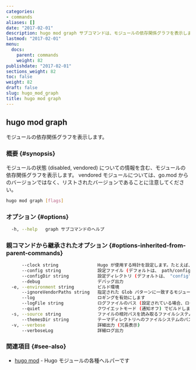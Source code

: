 ```yaml
---
categories:
- commands
aliases: []
date: "2017-02-01"
description: hugo mod graph サブコマンドは、モジュールの依存関係グラフを表示します。
lastmod: "2017-02-01"
menu:
  docs:
    parent: commands
    weight: 82
publishdate: "2017-02-01"
sections_weight: 82
toc: false
weight: 82
draft: false
slug: hugo_mod_graph
title: hugo mod graph
---
```

## hugo mod graph

モジュールの依存関係グラフを表示します。

### 概要 {#synopsis}

モジュールの状態 (disabled, vendored) についての情報を含む、モジュールの依存関係グラフを表示します。
vendored モジュールについては、go.mod からのバージョンではなく、リストされたバージョンであることに注意してください。


```bash
hugo mod graph [flags]
```

### オプション {#options}

```bash
  -h, --help   graph サブコマンドのヘルプ
```

### 親コマンドから継承されたオプション {#options-inherited-from-parent-commands}

```bash
      --clock string               Hugo が使用する時計を設定します。たとえば、 --clock 2021-11-06T22:30:00.00+09:00
      --config string              設定ファイル (デフォルトは、 path/config.yaml|json|toml)
      --configDir string           設定ディレクトリ (デフォルトは、 "config")
      --debug                      デバッグ出力
  -e, --environment string         ビルド環境
      --ignoreVendorPaths string   指定された Glob パターンに一致するモジュールパスの _vendor を無視します
      --log                        ロギングを有効にします
      --logFile string             ログファイルのパス (設定されている場合、ログが自動的に有効になります)
      --quiet                      クワイエットモード (通知オフ) でビルドします
  -s, --source string              ファイルの相対パスを読み取るファイルシステムのパス
      --themesDir string           テーマディレクトリへのファイルシステムのパス
  -v, --verbose                    詳細出力 (冗長表示)
      --verboseLog                 詳細ログ出力
```

### 関連項目 {#see-also}

* [hugo mod](/commands/hugo_mod/)	 - Hugo モジュールの各種ヘルパーです

